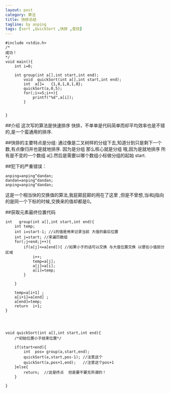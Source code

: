 ```yaml
---
layout: post
category: 算法
title: 快排总结
tagline: by anping
tags: [sort ,QuickSort ,快排 ,查找]
---
```


	#include <stdio.h>  
	/* 
	成功！ 
	*/  
	void main(){  
		int i=0;  
		   
		int group(int a[],int start,int end);  
	    	void  quickSort(int a[],int start,int end);  
	    	int  a[]=   {1,8,1,8,1,0};  
			quickSort(a,0,5);  
		    for(;i<=5;i++){  
		    	printf("%d",a[i]);  
			}  
								    
									  
	}


##介绍
这次写的算法是快速排序
快排，不单单是代码简单而却平均效率也是不错的,是一个蛮通用的排序.


##快排的主要特点是分组:
通过像是二叉树样的分组下去,知道分到只是剩下一个数,有点像归并也是就地排序.
因为是分组 那么核心就是分组 哦,因为是就地排序 所有是不变的一个数组 a[].然后是需要以哪个数组小标做分组的起始 start.


##犯下的严重错误：

    anping=anping^dandan;
	dandan=anping^dandan;
    anping=anping^dandan;
				    
这是一个相当快的交换值的算法,我屁颠屁颠的用在了这里 ,但是不曾想,当i和j指向的是同一个下标的时候,交换来的值却都是0。



##获取元素最终位置代码



	int   group(int a[],int start,int end){  
		int temp;  
		int i=start-1; //i的值是用来记录当前 大值的最后位置   
		int j=start; //来遍历数组  
		for(;j<end;j++){  
			if(a[j]<=a[end]){ //如果小于的话可以交换 与大值位置交换 以便在小值部分区域  
				i++;  
				temp=a[j];  
				a[j]=a[i];  
				a[i]=temp;  
		    }  
										     
		}  
											    
		temp=a[i+1] ;  
	    a[i+1]=a[end] ;  
		a[end]=temp;  
	    return  i+1;  
    }




	void quickSort(int a[],int start,int end){  
	    /*初始位置小于结束位置*/  
	          
    	if(start<end){  
			int  pos= group(a,start,end);  
		  	quickSort(a,start,pos-1); //注意这个  
			quickSort(a,pos+1,end);   //注意这个pos+1  
		}else{  
			return;  //这是终点  但是要不要无所谓的！  
		}  
													            
	} 
